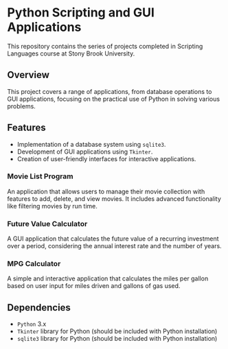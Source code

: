 # Python Scripting and GUI Applications
This repository contains the series of projects completed in Scripting Languages course at Stony Brook University.


## Overview
This project covers a range of applications, from database operations to GUI applications, focusing on the practical use of Python in solving various problems.


## Features
- Implementation of a database system using `sqlite3`.
- Development of GUI applications using `Tkinter`.
- Creation of user-friendly interfaces for interactive applications.



### Movie List Program
An application that allows users to manage their movie collection with features to add, delete, and view movies. It includes advanced functionality like filtering movies by run time.


### Future Value Calculator
A GUI application that calculates the future value of a recurring investment over a period, considering the annual interest rate and the number of years.


### MPG Calculator
A simple and interactive application that calculates the miles per gallon based on user input for miles driven and gallons of gas used.


## Dependencies
- `Python` 3.x
- `Tkinter` library for Python (should be included with Python installation)
- `sqlite3` library for Python (should be included with Python installation)
